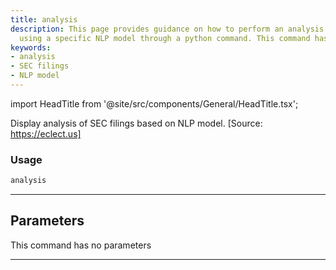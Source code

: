 ```yaml
---
title: analysis
description: This page provides guidance on how to perform an analysis of SEC filings
  using a specific NLP model through a python command. This command has no parameters.
keywords:
- analysis
- SEC filings
- NLP model
---
```


import HeadTitle from '@site/src/components/General/HeadTitle.tsx';

<HeadTitle title="stocks/fa/analysis - Reference | OpenBB Terminal Docs" />

Display analysis of SEC filings based on NLP model. [Source: https://eclect.us]

### Usage

```python
analysis
```

---

## Parameters

This command has no parameters


---
